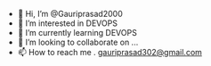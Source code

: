- 👋 Hi, I’m @Gauriprasad2000
- 👀 I’m interested in DEVOPS
- 🌱 I’m currently learning DEVOPS
- 💞️ I’m looking to collaborate on ...
- 📫 How to reach me . gauriprasad302@gmail.com

<!---
Gauriprasad2000/Gauriprasad2000 is a ✨ special ✨ repository because its `README.md` (this file) appears on your GitHub profile.
You can click the Preview link to take a look at your changes.
--->
